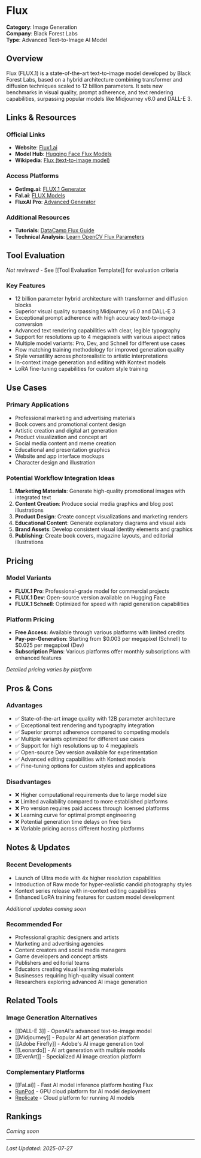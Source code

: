 # Flux

**Category**: Image Generation  
**Company**: Black Forest Labs  
**Type**: Advanced Text-to-Image AI Model  

## Overview

Flux (FLUX.1) is a state-of-the-art text-to-image model developed by Black Forest Labs, based on a hybrid architecture combining transformer and diffusion techniques scaled to 12 billion parameters. It sets new benchmarks in visual quality, prompt adherence, and text rendering capabilities, surpassing popular models like Midjourney v6.0 and DALL-E 3.

## Links & Resources

### Official Links
- **Website**: [Flux1.ai](https://flux1.ai/)
- **Model Hub**: [Hugging Face Flux Models](https://huggingface.co/black-forest-labs)
- **Wikipedia**: [Flux (text-to-image model)](https://en.wikipedia.org/wiki/Flux_(text-to-image_model))

### Access Platforms
- **GetImg.ai**: [FLUX.1 Generator](https://getimg.ai/models/flux)
- **Fal.ai**: [FLUX Models](https://fal.ai/models/fal-ai/flux)
- **FluxAI Pro**: [Advanced Generator](https://fluxai.pro/)

### Additional Resources
- **Tutorials**: [DataCamp Flux Guide](https://www.datacamp.com/tutorial/flux-ai)
- **Technical Analysis**: [Learn OpenCV Flux Parameters](https://learnopencv.com/flux-ai-image-generator/)

## Tool Evaluation

*Not reviewed* - See [[Tool Evaluation Template]] for evaluation criteria

### Key Features
- 12 billion parameter hybrid architecture with transformer and diffusion blocks
- Superior visual quality surpassing Midjourney v6.0 and DALL-E 3
- Exceptional prompt adherence with high accuracy text-to-image conversion
- Advanced text rendering capabilities with clear, legible typography
- Support for resolutions up to 4 megapixels with various aspect ratios
- Multiple model variants: Pro, Dev, and Schnell for different use cases
- Flow matching training methodology for improved generation quality
- Style versatility across photorealistic to artistic interpretations
- In-context image generation and editing with Kontext models
- LoRA fine-tuning capabilities for custom style training

## Use Cases

### Primary Applications
- Professional marketing and advertising materials
- Book covers and promotional content design
- Artistic creation and digital art generation
- Product visualization and concept art
- Social media content and meme creation
- Educational and presentation graphics
- Website and app interface mockups
- Character design and illustration

### Potential Workflow Integration Ideas
1. **Marketing Materials**: Generate high-quality promotional images with integrated text
2. **Content Creation**: Produce social media graphics and blog post illustrations
3. **Product Design**: Create concept visualizations and marketing renders
4. **Educational Content**: Generate explanatory diagrams and visual aids
5. **Brand Assets**: Develop consistent visual identity elements and graphics
6. **Publishing**: Create book covers, magazine layouts, and editorial illustrations

## Pricing

### Model Variants
- **FLUX.1 Pro**: Professional-grade model for commercial projects
- **FLUX.1 Dev**: Open-source version available on Hugging Face
- **FLUX.1 Schnell**: Optimized for speed with rapid generation capabilities

### Platform Pricing
- **Free Access**: Available through various platforms with limited credits
- **Pay-per-Generation**: Starting from $0.003 per megapixel (Schnell) to $0.025 per megapixel (Dev)
- **Subscription Plans**: Various platforms offer monthly subscriptions with enhanced features

*Detailed pricing varies by platform*

## Pros & Cons

### Advantages
- ✅ State-of-the-art image quality with 12B parameter architecture
- ✅ Exceptional text rendering and typography integration
- ✅ Superior prompt adherence compared to competing models
- ✅ Multiple variants optimized for different use cases
- ✅ Support for high resolutions up to 4 megapixels
- ✅ Open-source Dev version available for experimentation
- ✅ Advanced editing capabilities with Kontext models
- ✅ Fine-tuning options for custom styles and applications

### Disadvantages
- ❌ Higher computational requirements due to large model size
- ❌ Limited availability compared to more established platforms
- ❌ Pro version requires paid access through licensed platforms
- ❌ Learning curve for optimal prompt engineering
- ❌ Potential generation time delays on free tiers
- ❌ Variable pricing across different hosting platforms

## Notes & Updates

### Recent Developments
- Launch of Ultra mode with 4x higher resolution capabilities
- Introduction of Raw mode for hyper-realistic candid photography styles
- Kontext series release with in-context editing capabilities
- Enhanced LoRA training features for custom model development

*Additional updates coming soon*

### Recommended For
- Professional graphic designers and artists
- Marketing and advertising agencies
- Content creators and social media managers
- Game developers and concept artists
- Publishers and editorial teams
- Educators creating visual learning materials
- Businesses requiring high-quality visual content
- Researchers exploring advanced AI image generation

## Related Tools

### Image Generation Alternatives
- [[DALL-E 3]] - OpenAI's advanced text-to-image model
- [[Midjourney]] - Popular AI art generation platform
- [[Adobe Firefly]] - Adobe's AI image generation tool
- [[Leonardo]] - AI art generation with multiple models
- [[EverArt]] - Specialized AI image creation platform

### Complementary Platforms
- [[Fal.ai]] - Fast AI model inference platform hosting Flux
- [RunPod](https://runpod.io/) - GPU cloud platform for AI model deployment
- [Replicate](https://replicate.com/) - Cloud platform for running AI models

## Rankings

*Coming soon*

---

*Last Updated: 2025-07-27*